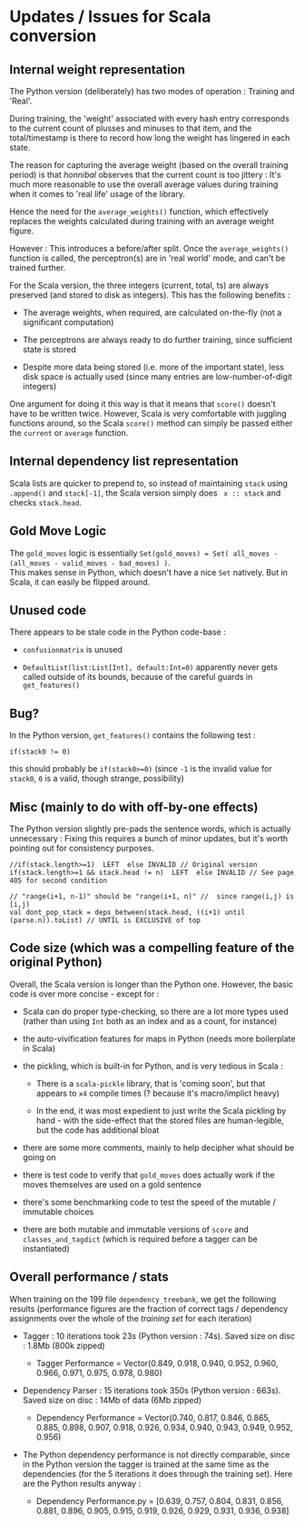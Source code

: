 Updates / Issues for Scala conversion
===========================================

Internal weight representation
------------------------------

The Python version (deliberately) has two modes of operation : Training and 'Real'.

During training, the 'weight' associated with every hash entry corresponds to the current count of plusses and minuses to that item, and 
the total/timestamp is there to record how long the weight has lingered in each state.

The reason for capturing the average weight (based on the overall training period) is that *honnibal* observes that 
the current count is too jittery : It's much more reasonable to use the overall average values during training
when it comes to 'real life' usage of the library.  

Hence the need for the ```average_weights()``` function, which effectively replaces the weights calculated during training with
an average weight figure.

However : This introduces a before/after split.  Once the ```average_weights()``` function is called, the perceptron(s) are in 
'real world' mode, and can't be trained further.

For the Scala version, the three integers (current, total, ts) are always preserved (and stored to disk as integers).  This has the following benefits :

 * The average weights, when required, are calculated on-the-fly (not a significant computation)

 * The perceptrons are always ready to do further training, since sufficient state is stored

 * Despite more data being stored (i.e. more of the important state), less disk space is actually used (since many entries are low-number-of-digit integers)
 
One argument for doing it this way is that it means that ```score()``` doesn't have to be written twice.  However, Scala is very comfortable with
juggling functions around, so the Scala ```score()``` method can simply be passed either the ```current``` or ```average``` function.


Internal dependency list representation
------------------------------------------------------------

Scala lists are quicker to prepend to, so instead of maintaining ```stack``` using ```.append()``` and ```stack[-1]```, 
the Scala version simply does ``` x :: stack``` and checks ```stack.head```.


Gold Move Logic
------------------------------------------------------------

The ```gold_moves``` logic is essentially ```Set(gold_moves) = Set( all_moves - (all_moves - valid_moves - bad_moves) )```.  
This makes sense in Python, which doesn't have a nice ```Set``` natively.  But in Scala, it can easily be flipped around.


Unused code
------------------------------------------------------------

There appears to be stale code in the Python code-base : 

 * ```confusionmatrix``` is unused  

 * ```DefaultList(list:List[Int], default:Int=0)``` apparently never gets called outside of its bounds, because of the careful guards in ```get_features()```


Bug?
------------------------------------------------------------

In the Python version, ```get_features()``` contains the following test :

```
if(stack0 != 0)
```

this  should probably be ```if(stack0>=0)``` (since ```-1``` is the invalid value for ```stack0```, ```0``` is a valid, though strange, possibility)


Misc (mainly to do with off-by-one effects)
------------------------------------------------------------

The Python version slightly pre-pads the sentence words, which is actually unnecessary : Fixing this requires
a bunch of minor updates, but it's worth pointing out for consistency purposes.

```
//if(stack.length>=1)  LEFT  else INVALID // Original version
if(stack.length>=1 && stack.head != n)  LEFT  else INVALID // See page 405 for second condition
```

```
// "range(i+1, n-1)" should be "range(i+1, n)" //  since range(i,j) is [i,j)
val dont_pop_stack = deps_between(stack.head, ((i+1) until (parse.n)).toList) // UNTIL is EXCLUSIVE of top
```



Code size (which was a compelling feature of the original Python)
----------------------------------------------------------------------

Overall, the Scala version is longer than the Python one.  However, the basic code is over more concise - except for :

 * Scala can do proper type-checking, so there are a lot more types used (rather than using ```Int``` both as an index and as a count, for instance)

 * the auto-vivification features for maps in Python (needs more boilerplate in Scala)
 
 * the pickling, which is built-in for Python, and is very tedious in Scala :
   
   * There is a ```scala-pickle``` library, that is 'coming soon', but that appears to ```x4``` compile times (? because it's macro/implict heavy)
  
   * In the end, it was most expedient to just write the Scala pickling by hand - with the side-effect that the stored files are human-legible, but the code has additional bloat
   
 * there are some more comments, mainly to help decipher what should be going on
 
 * there is test code to verify that ```gold_moves``` does actually work if the moves themselves are used on a gold sentence
 
 * there's some benchmarking code to test the speed of the mutable / immutable choices
 
 * there are both mutable and immutable versions of ```score``` and ```classes_and_tagdict``` (which is required before a tagger can be instantiated)


Overall performance / stats
------------------------------------------------------------

When training on the 199 file ```dependency_treebank```, we get the following results 
(performance figures are the fraction of correct tags / dependency assignments over the whole of the *training set* for each iteration)

 * Tagger : 10 iterations took 23s (Python version : 74s). Saved size on disc : 1.8Mb (800k zipped)

   * Tagger Performance = Vector(0.849, 0.918, 0.940, 0.952, 0.960, 0.966, 0.971, 0.975, 0.978, 0.980)

  * Dependency Parser : 15 iterations took 350s (Python version : 663s).  Saved size on disc : 14Mb of data (6Mb zipped)

    * Dependency Performance = Vector(0.740, 0.817, 0.846, 0.865, 0.885, 0.898, 0.907, 0.918, 0.926, 0.934, 0.940, 0.943, 0.949, 0.952, 0.956)

  
  * The Python dependency performance is not directly comparable, since in the Python version the tagger is trained at the same time as the dependencies (for the 5 iterations it does through the training set).  Here are the Python results anyway :
  
    * Dependency Performance.py =    [0.639, 0.757, 0.804, 0.831, 0.856, 0.881, 0.896, 0.905, 0.915, 0.919, 0.926, 0.929, 0.931, 0.936, 0.938]
